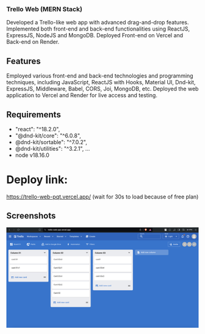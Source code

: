 ### Trello Web (MERN Stack)
Developed a Trello-like web app with advanced drag-and-drop features. Implemented both front-end and back-end functionalities using ReactJS, ExpressJS, NodeJS and MongoDB. Deployed Front-end on Vercel and Back-end on Render.

## Features
Employed various front-end and back-end technologies and programming
techniques, including JavaScript, ReactJS with Hooks, Material UI, Dnd-kit, ExpressJS, Middleware, Babel, CORS, Joi, MongoDB, etc.
Deployed the web application to Vercel and Render for live access and testing.

## Requirements

-  "react": "^18.2.0",
-  "@dnd-kit/core": "^6.0.8",
-   @dnd-kit/sortable": "^7.0.2",
-   @dnd-kit/utilities": "^3.2.1", ...
-   node v18.16.0

# Deploy link: 
https://trello-web-pqt.vercel.app/
 (wait for 30s to load because of free plan)
  
## Screenshots
![Website Overview](images/image1.png)
